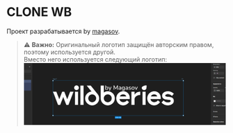 # CLONE WB

Проект разрабатывается by [magasov](https://github.com/magasov).

> ⚠️ **Важно:** Оригинальный логотип защищён авторским правом, поэтому используется другой.  
> Вместо него используется следующий логотип:  
> ![Альтернативный логотип](./src/assets/readme/logos-readme.png)
